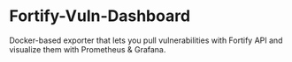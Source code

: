 # Fortify-Vuln-Dashboard
Docker-based exporter that lets you pull vulnerabilities with Fortify API and visualize them with Prometheus &amp; Grafana.
